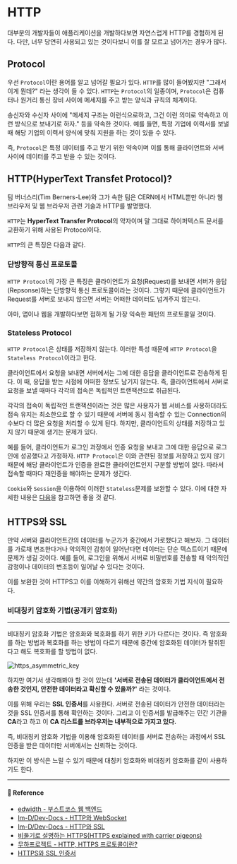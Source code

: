 # HTTP

대부분의 개발자들이 애플리케이션을 개발하다보면 자연스럽게 HTTP를 경험하게 된다. 다만, 너무 당연히 사용되고 있는 것이다보니 이를 잘 모르고 넘어가는 경우가 많다.

## Protocol

우선 `Protocol`이란 용어를 알고 넘어갈 필요가 있다. `HTTP`를 많이 들어봤지만 "그래서 이게 뭔데?" 라는 생각이 들 수 있다. `HTTP`는 `Protocol`의 일종이며, `Protocol`은 컴퓨터나 원거리 통신 장비 사이에 메세지를 주고 받는 양식과 규칙의 체계이다.

송신자와 수신자 사이에 "메세지 구조는 이런식으로하고, 그건 이런 의미로 약속하고 이런 방식으로 보내기로 하자." 등을 약속한 것이다. 예를 들면, 특정 기업에 이력서를 보낼 때 해당 기업의 이력서 양식에 맞춰 지원을 하는 것이 있을 수 있다.

즉, `Protocol`은 특정 데이터를 주고 받기 위한 약속이며 이를 통해 클라이언트와 서버 사이에 데이터를 주고 받을 수 있는 것이다.

## HTTP(HyperText Transfet Protocol)?

팀 버너스리(Tim Berners-Lee)와 그가 속한 팀은 CERN에서 HTML뿐만 아니라 웹 브라우저 및 웹 브라우저 관련 기술과 HTTP를 발명했다.

`HTTP`는 **HyperText Transfer Protocol**의 약자이며 말 그대로 하이퍼텍스트 문서를 교환하기 위해 사용된 Protocol이다.

`HTTP`의 큰 특징은 다음과 같다.

### 단방향적 통신 프로토콜

`HTTP Protocol`의 가장 큰 특징은 클라이언트가 요청(Request)를 보내면 서버가 응답(Repsonse)하는 단방향적 통신 프로토콜이라는 것이다. 그렇기 때문에 클라이언트가 Request를 서버로 보내지 않으면 서버는 어떠한 데이터도 넘겨주지 않는다.

아마, 앱이나 웹을 개발하다보면 접하게 될 가장 익숙한 패턴의 프로토콜일 것이다.

### Stateless Protocol

`HTTP Protocol`은 상태를 저장하지 않는다. 이러한 특성 때문에 `HTTP Protocol`을 `Stateless Protocol`이라고 한다.

클라이언트에서 요청을 보내면 서버에서는 그에 대한 응답을 클라이언트로 전송하게 된다. 이 때, 응답을 받는 시점에 어떠한 정보도 남기지 않는다. 즉, 클라이언트에서 서버로 요청을 보낼 때마다 각각의 접속은 독립적인 트랜잭션으로 취급된다.

각각의 접속이 독립적인 트랜잭션이라는 것은 많은 사용자가 웹 서비스를 사용하더라도 접속 유지는 최소한으로 할 수 있기 때문에 서버에 동시 접속할 수 있는 Connection의 수보다 더 많은 요청을 처리할 수 있게 된다. 하지만, 클라이언트의 상태를 저장하고 있지 않기 때문에 생기는 문제가 있다.

예를 들어, 클라이언트가 로그인 과정에서 인증 요청을 보내고 그에 대한 응답으로 로그인에 성공했다고 가정하자. `HTTP Protocol`은 이와 관련된 정보를 저장하고 있지 않기 때문에 해당 클라이언트가 인증을 완료한 클라이언트인지 구분할 방법이 없다. 따라서 접속할 때마다 재인증을 해야하는 문제가 생긴다.

`Cookie`와 `Session`을 이용하여 이러한 `Stateless`문제를 보완할 수 있다. 이에 대한 자세한 내용은 [다음](https://github.com/Im-D/Dev-Docs/blob/master/Network/Cookie%EC%99%80%20Session%20%EA%B7%B8%EB%A6%AC%EA%B3%A0%20Redis.md#cookie%EC%99%80-session)을 참고하면 좋을 것 같다.
 

 ## HTTPS와 SSL

 만약 서버와 클라이언트간의 데이터를 누군가가 중간에서 가로챘다고 해보자. 그 데이터를 가로채 변조한다거나 악의적인 감청이 일어난다면 데이터는 단순 텍스트이기 때문에 문제가 생길 것이다.
예를 들어, 로그인을 위해서 서버로 비밀번호를 전송할 때 악의적인 감청이나 데이터의 변조등이 일어날 수 있다는 것이다.

이를 보완한 것이 HTTPS고 이를 이해하기 위해선 약간의 암호화 기법 지식이 필요하다.

### 비대칭키 암호화 기법(공개키 암호화)

---

비대칭키 암호화 기법은 암호화와 복호화를 하기 위한 키가 다르다는 것이다. 즉 암호화를 하는 방법과 복호화를 하는 방법이 다르기 때문에 중간에 암호화된 데이터가 탈취된다고 해도 복호화를 할 방법이 없다. 

![https_asymmetric_key](https://user-images.githubusercontent.com/24209005/88266818-d1b6b300-cd0a-11ea-9792-e53c9b988c3f.png)

하지만 여기서 생각해봐야 할 것이 있는데 **'서버로 전송된 데이터가 클라이언트에서 전송한 것인지, 안전한 데이터라고 확신할 수 있을까?'** 라는 것이다.

이를 위해 우리는 **SSL 인증서**를 사용한다. 서버로 전송된 데이터가 안전한 데이터라는 것을 SSL 인증서를 통해 확인하는 것이다. 그리고 이 인증서를 발급해주는 민간 기관을 **CA**라고 하고 이 **CA 리스트를 브라우저는 내부적으로 가지고 있다.**

즉, 비대칭키 암호화 기법을 이용해 암호화된 데이터를 서버로 전송하는 과정에서 SSL 인증을 받은 데이터만 서버에서는 신뢰하는 것이다.

하지만 이 방식은 느릴 수 있기 때문에 대칭키 암호화와 비대칭키 암호화를 같이 사용하기도 한다.

---

#### 🙏 Reference

- [edwidth - 부스트코스 웹 백엔드](https://www.edwith.org/boostcourse-web-be/lecture/58942/)
- [Im-D/Dev-Docs - HTTP와 WebSocket](https://github.com/im-d-team/Dev-Docs/blob/master/Network/HTTP%20vs%20WebSocket.md)
- [Im-D/Dev-Docs - HTTP와 SSL](https://github.com/im-d-team/Dev-Docs/blob/master/Security/HTTPS%EC%99%80%20SSL.md)
- [비둘기로 설명하는 HTTPS(HTTPS explained with carrier pigeons)](https://www.vobour.com/%EB%B9%84%EB%91%98%EA%B8%B0%EB%A1%9C-%EC%84%A4%EB%AA%85%ED%95%98%EB%8A%94-https-https-explained-with-car)
- [무하프로젝트 - HTTP, HTTPS 프로토콜이란? ](http://mohwaproject.tistory.com/entry/HTTPS%EB%9E%80)
- [HTTPS와 SSL 인증서](https://opentutorials.org/course/228/4894)
